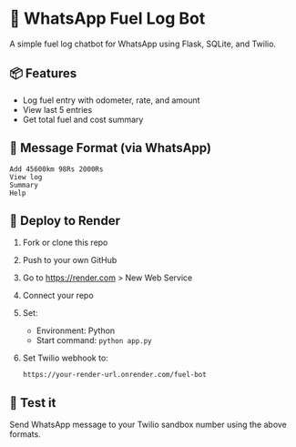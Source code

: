 # 🚗 WhatsApp Fuel Log Bot

A simple fuel log chatbot for WhatsApp using Flask, SQLite, and Twilio.

## 📦 Features
- Log fuel entry with odometer, rate, and amount
- View last 5 entries
- Get total fuel and cost summary

## 📲 Message Format (via WhatsApp)
```
Add 45600km 98Rs 2000Rs
View log
Summary
Help
```

## 🚀 Deploy to Render

1. Fork or clone this repo
2. Push to your own GitHub
3. Go to https://render.com > New Web Service
4. Connect your repo
5. Set:
   - Environment: Python
   - Start command: `python app.py`

6. Set Twilio webhook to:
   ```
   https://your-render-url.onrender.com/fuel-bot
   ```

## 🧪 Test it
Send WhatsApp message to your Twilio sandbox number using the above formats.
